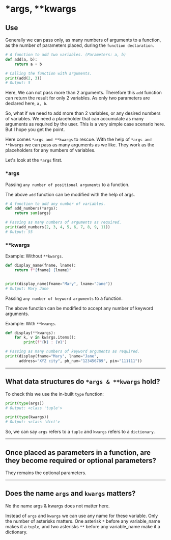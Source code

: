 # *args, **kwargs

## Use
Generally we can pass only, as many numbers of arguments to a function, as the number of parameters placed, during the `function declaration`.

```python
# A function to add two variables. (Parameters: a, b)
def add(a, b):
    return a + b

# Calling the function with arguments. 
print(add(2, 3))
# Output: 5
```

Here, We can not pass more than 2 arguments. Therefore this `add` function can return the result for only 2 variables.  As only two parameters are declared here, `a, b`.

So, what if we need to add more than 2 variables, or any desired numbers of variables. We need a placeholder that can accumulate as many arguments as required by the user. This is a very simple case scenario here. But I hope you get the point. 

Here comes `*args and **kwargs` to rescue. With the help of  `*args and **kwargs` we can pass as many arguments as we like. They work as the placeholders for any numbers of variables.

Let's look at the `*args` first.


### *args
Passing `any number of positional arguments` to a function. 

The above `add` function can be modified with the help of args.
```python
# A function to add any number of variables.
def add_numbers(*args):
    return sum(args)

# Passing as many numbers of arguments as required.
print(add_numbers(2, 3, 4, 5, 6, 7, 8, 9, 11))
# Output: 55
```


### **kwargs
Example: Without `**kwargs`.

```python
def display_name(fname, lname):
    return f"{fname} {lname}"


print(display_name(fname="Mary", lname="Jane"))
# Output: Mary Jane
```

Passing `any number of keyword arguments` to a function. 

The above function can be modified to accept any number of keyword arguments.

Example: With `**kwargs`.
```python
def display(**kwargs):
    for k, v in kwargs.items():
        print(f"{k} : {v}")

# Passing as many numbers of keyword arguments as required.
print(display(fname="Mary", lname="Jane",
      address="XYZ city", ph_num="123456789", pin="111111"))

```
---

## What data structures do `*args & **kwargs` hold?
To check this we use the in-built `type` function:
```python
print(type(args))
# Output: <class 'tuple'>

print(type(kwargs))
# Output: <class 'dict'>
```

So, we can say `args` refers to a `tuple` and `kwargs` refers to a `dictionary`.

---

## Once placed as parameters in a function, are they become required or optional parameters?
They remains the optional parameters.

---

## Does the name `args` and `kwargs` matters? 

No the name args & kwargs does not matter here.

Instead of `args` and `kwargs` we can use any name for these variable. Only the number of asterisks matters. One asterisk `*` before any variable_name makes it a `tuple`, and two asterisks `**` before any variable_name make it a dictionary.



